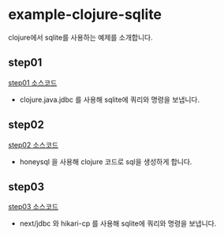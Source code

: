# example-clojure-sqlite

clojure에서 sqlite를 사용하는 예제를 소개합니다.

## step01

[step01 소스코드]( https://github.com/johngrib/example-clojure-sqlite/tree/step01 )

- clojure.java.jdbc 를 사용해 sqlite에 쿼리와 명령을 보냅니다.

## step02

[step02 소스코드]( https://github.com/johngrib/example-clojure-sqlite/tree/step02 )

- honeysql 을 사용해 clojure 코드로 sql을 생성하게 합니다.

## step03

[step03 소스코드]( https://github.com/johngrib/example-clojure-sqlite/tree/step03 )

- next/jdbc 와 hikari-cp 를 사용해 sqlite에 쿼리와 명령을 보냅니다.

